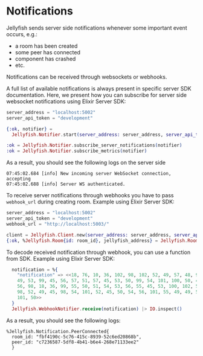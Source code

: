 # Notifications

Jellyfish sends server side notifications whenever some important event occurs, e.g.:
* a room has been created
* some peer has connected
* component has crashed
* etc.

Notifications can be received through websockets or webhooks.

A full list of available notifications is always present in specific server SDK documentation.
Here, we present how you can subscribe for server side websocket notifications using Elixir Server SDK:

```elixir
server_address = "localhost:5002"
server_api_token = "development"

{:ok, notifier} =
  Jellyfish.Notifier.start(server_address: server_address, server_api_token: server_api_token)

:ok = Jellyfish.Notifier.subscribe_server_notifications(notifier)
:ok = Jellyfish.Notifier.subscribe_metrics(notifier)
```

As a result, you should see the following logs on the server side

```
07:45:02.684 [info] New incoming server WebSocket connection, accepting
07:45:02.688 [info] Server WS authenticated.
```

To receive server notifications through webhooks you have to pass `webhook_url` during creating room.
Example using Elixir Server SDK:
```elixir
server_address = "localhost:5002"
server_api_token = "development"
webhook_url = "http://localhost:5003/"

client = Jellyfish.Client.new(server_address: server_address, server_api_token: server_api_token)
{:ok, %Jellyfish.Room{id: room_id}, jellyfish_address} = Jellyfish.Room.create(client, max_peers: 10, webhook_url: webhook_url)
```

To decode received notification through webhook, you can use a function from SDK.
Example using Elixir Server SDK:
```elixir
  notification = %{
    "notification" => <<18, 76, 10, 36, 102, 98, 102, 52, 49, 57, 48, 99, 45, 53, 99, 55, 54, 45, 52,
    49, 53, 99, 45, 56, 57, 51, 57, 45, 53, 50, 99, 54, 101, 100, 50, 48, 56, 54,
    56, 98, 18, 36, 99, 55, 50, 51, 54, 53, 56, 55, 45, 53, 100, 102, 56, 45, 52,
    98, 52, 49, 45, 98, 54, 101, 52, 45, 50, 54, 56, 101, 55, 49, 49, 51, 51, 101,
    101, 50>>
  } 
  Jellyfish.WebhookNotifier.receive(notification) |> IO.inspect()
```

As a result, you should see the following logs:
```
%Jellyfish.Notification.PeerConnected{
  room_id: "fbf4190c-5c76-415c-8939-52c6ed20868b",
  peer_id: "c7236587-5df8-4b41-b6e4-268e71133ee2"
  }
```